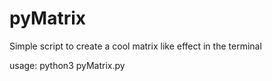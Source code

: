 # pyMatrix
Simple script to create a cool matrix like effect in the terminal

usage: python3 pyMatrix.py